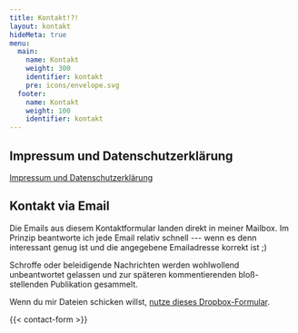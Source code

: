 ```yaml
---
title: Kontakt!?!
layout: kontakt
hideMeta: true
menu:
  main:
    name: Kontakt
    weight: 300
    identifier: kontakt
    pre: icons/envelope.svg
  footer:
    name: Kontakt
    weight: 100
    identifier: kontakt
---
```


## Impressum und Datenschutzerklärung

[Impressum und Datenschutzerklärung][1]

## Kontakt via Email

Die Emails aus diesem Kontaktformular landen direkt in meiner Mailbox. Im Prinzip beantworte ich jede Email relativ schnell --- wenn es denn interessant genug ist und die angegebene Emailadresse korrekt ist ;)

Schroffe oder beleidigende Nachrichten werden wohlwollend unbeantwortet gelassen und zur späteren kommentierenden bloß-stellenden Publikation gesammelt.

Wenn du mir Dateien schicken willst, [nutze dieses Dropbox-Formular][2].

{{< contact-form >}}

[1]: /datenschutzerklaerung/
[2]: https://www.dropbox.com/request/Z9UXcgVtGxdexT1q3Dnr
